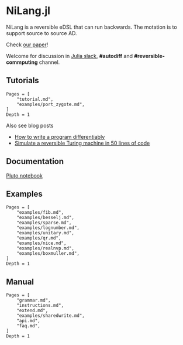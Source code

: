 # NiLang.jl

NiLang is a reversible eDSL that can run backwards. The motation is to support source to source AD.

Check [our paper](https://arxiv.org/abs/2003.04617)!

Welcome for discussion in [Julia slack](https://slackinvite.julialang.org/), **#autodiff** and **#reversible-commputing** channel.

## Tutorials
```@contents
Pages = [
    "tutorial.md",
    "examples/port_zygote.md",
]
Depth = 1
```

Also see blog posts
* [How to write a program differentiably](https://nextjournal.com/giggle/how-to-write-a-program-differentiably)
* [Simulate a reversible Turing machine in 50 lines of code](https://nextjournal.com/giggle/rtm50)

## Documentation

[Pluto notebook](notebooks/documentation.html)

## Examples
```@contents
Pages = [
    "examples/fib.md",
    "examples/besselj.md",
    "examples/sparse.md",
    "examples/lognumber.md",
    "examples/unitary.md",
    "examples/qr.md",
    "examples/nice.md",
    "examples/realnvp.md",
    "examples/boxmuller.md",
]
Depth = 1
```

## Manual

```@contents
Pages = [
    "grammar.md",
    "instructions.md",
    "extend.md",
    "examples/sharedwrite.md",
    "api.md",
    "faq.md",
]
Depth = 1
```
